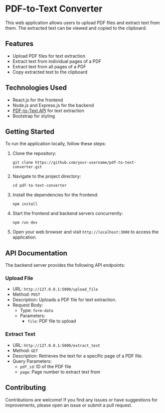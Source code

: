 
# PDF-to-Text Converter

This web application allows users to upload PDF files and extract text from them. The extracted text can be viewed and copied to the clipboard.

## Features

- Upload PDF files for text extraction
- Extract text from individual pages of a PDF
- Extract text from all pages of a PDF
- Copy extracted text to the clipboard

## Technologies Used

- React.js for the frontend
- Node.js and Express.js for the backend
- [PDF-to-Text API](http://127.0.0.1:5000) for text extraction
- Bootstrap for styling

## Getting Started

To run the application locally, follow these steps:

1. Clone the repository:

   ```
   git clone https://github.com/your-username/pdf-to-text-converter.git
   ``` 

2.  Navigate to the project directory:
    
    
    ```
    cd pdf-to-text-converter
    ``` 
    
3.  Install the dependencies for the frontend:
    
    ```
    npm install
    ``` 
    
    
5.  Start the frontend and backend servers concurrently:
    
    ```
    npm run dev
    ``` 
    
6.  Open your web browser and visit `http://localhost:3000` to access the application.
    

## API Documentation

The backend server provides the following API endpoints:

### Upload File

-   URL: `http://127.0.0.1:5000/upload_file`
-   Method: `POST`
-   Description: Uploads a PDF file for text extraction.
-   Request Body:
    -   Type: `form-data`
    -   Parameters:
        -   `file`: PDF file to upload

### Extract Text

-   URL: `http://127.0.0.1:5000/extract_text`
-   Method: `GET`
-   Description: Retrieves the text for a specific page of a PDF file.
-   Query Parameters:
    -   `pdf_id`: ID of the PDF file
    -   `page`: Page number to extract text from

## Contributing

Contributions are welcome! If you find any issues or have suggestions for improvements, please open an issue or submit a pull request.